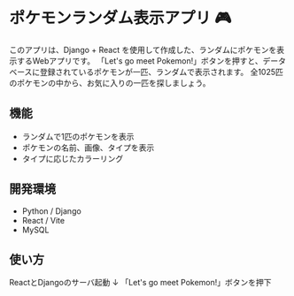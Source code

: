 # ポケモンランダム表示アプリ 🎮

このアプリは、Django + React を使用して作成した、ランダムにポケモンを表示するWebアプリです。
「Let's go meet Pokemon!」ボタンを押すと、データベースに登録されているポケモンが一匹、ランダムで表示されます。
全1025匹のポケモンの中から、お気に入りの一匹を探しましょう。

## 機能
- ランダムで1匹のポケモンを表示
- ポケモンの名前、画像、タイプを表示
- タイプに応じたカラーリング

## 開発環境
- Python / Django
- React / Vite
- MySQL

## 使い方
ReactとDjangoのサーバ起動
↓
「Let's go meet Pokemon!」ボタンを押下

